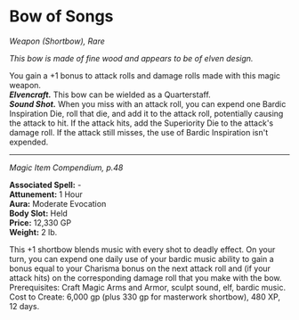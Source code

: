 # Bow of Songs
*Weapon (Shortbow), Rare*

*This bow is made of fine wood and appears to be of elven design.*

You gain a +1 bonus to attack rolls and damage rolls made with this magic weapon.  
***Elvencraft.*** This bow can be wielded as a Quarterstaff.  
***Sound Shot.*** When you miss with an attack roll, you can expend one Bardic Inspiration Die, roll that die, and add it to the attack roll, potentially causing the attack to hit. If the attack hits, add the Superiority Die to the attack's damage roll. If the attack still misses, the use of Bardic Inspiration isn't expended.


---
*Magic Item Compendium, p.48*  

**Associated Spell:** -  
**Attunement:** 1 Hour  
**Aura:** Moderate Evocation  
**Body Slot:** Held  
**Price:** 12,330 GP  
**Weight:** 2 lb.

This +1 shortbow blends music with
every shot to deadly effect. On your
turn, you can expend one daily use of
your bardic music ability to gain a bonus
equal to your Charisma bonus on the next
attack roll and (if your attack hits) on the
corresponding damage roll that you make
with the bow.
Prerequisites: Craft Magic Arms and
Armor, sculpt sound, elf, bardic music.
Cost to Create: 6,000 gp (plus 330 gp for
masterwork shortbow), 480 XP, 12 days.